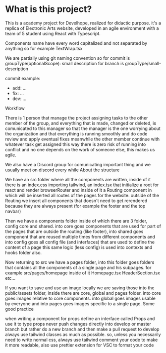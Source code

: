 # What is this project?

This is a academy project for Develhope, realized for didactic purpose. it's a replica of Electronic Arts website, developed in an agile environment with a team of 5 student using React with Typescript.

Components name have every word capitalized and not separated by anything so for example TextWrap.tsx

We are partially using git naming convention so for commit is groupType(optionalScope): small description for branch is groupType/small-description

commit example:
- add: ...
- fix: ...
- dev: ...

Workflow

There is 1 person that manage the project assigning tasks to the other member of the group, and everything that is made, changed or deleted, is comunicated to this manager so that the manager is the one worrying about the organization and that everything is running smoothly and do code review and apply eventual fixes meanwhile the other member continue with whatever task get assigned this way there is zero risk of running into conflict and no one depends on the work of someone else, this makes us agile.

We also have a Discord group for comunicating important thing and we usually meet on discord every while
About the structure

We have an src folder where all the components are written, inside of it there is an index.css importing tailwind, an index.tsx that initialize a root for react and render browserRouter and inside of it a Routing component in which will be inserted all routes of the pages for the website. outside of the Routing we insert all components that doesn't need to get rerendered because they are always present (for example the footer and the top navbar)

Then we have a components folder inside of which there are 3 folder, config core and shared. into core goes components that are used for part of the pages that are outside the routing (like footer), into shared goes component that are reused multiple times from different components and into config goes all config file (and interfaces) that are used to define the content of a page this same logic (less config) is used into contexts and hooks folder also.

Now returning to src we have a pages folder, into this folder goes folders that contains all the components of a single page and his subpages. for example src/pages/homepage inside of it Homepage.tsx HeaderSection.tsx etc...

If you want to save and use an image locally we are saving those into the public/assets folder, inside there are core, global and pages folder. into core goes images relative to core components. into global goes images usable by everyone and into pages goes images specific to a single page.
Some good practice

when writing a component for props define an interface called Props and use it to type props
never push changes directly into develop or master branch but rather do a new branch and then make a pull request to develop
always use tailwind classes as much as possible. so, unless you necessarily need to write normal css, always use tailwind
comment your code to make it more readable, also use prettier extension for VSC to format your code

